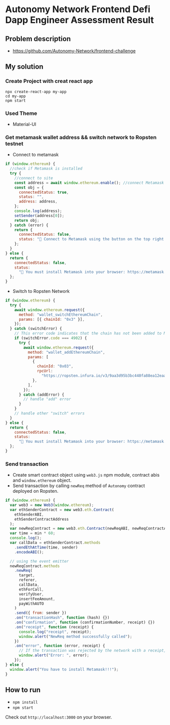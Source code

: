 # Autonomy Network Frontend Defi Dapp Engineer Assessment Result

## Problem description

- https://github.com/Autonomy-Network/frontend-challenge

## My solution

### Create Project with creat react app

```
npx create-react-app my-app
cd my-app
npm start
```

### Used Theme

- Material-UI

### Get metamask wallet address && switch network to Ropsten testnet

- Connect to metamask

```js
if (window.ethereum) {
  //check if Metamask is installed
  try {
    //connect to site
    const address = await window.ethereum.enable(); //connect Metamask
    const obj = {
      connectedStatus: true,
      status: "",
      address: address,
    };
    console.log(address);
    setSender(address[0]);
    return obj;
  } catch (error) {
    return {
      connectedStatus: false,
      status: "🦊 Connect to Metamask using the button on the top right.",
    };
  }
} else {
  return {
    connectedStatus: false,
    status:
      "🦊 You must install Metamask into your browser: https://metamask.io/download.html",
  };
}
```

- Switch to Ropsten Network

```js
if (window.ethereum) {
  try {
    await window.ethereum.request({
      method: "wallet_switchEthereumChain",
      params: [{ chainId: "0x3" }],
    });
  } catch (switchError) {
    // This error code indicates that the chain has not been added to MetaMask.
    if (switchError.code === 4902) {
      try {
        await window.ethereum.request({
          method: "wallet_addEthereumChain",
          params: [
            {
              chainId: "0x03",
              rpcUrl:
                "https://ropsten.infura.io/v3/9aa3d95b3bc440fa88ea12eaa4456161" /* ... */,
            },
          ],
        });
      } catch (addError) {
        // handle "add" error
      }
    }
    // handle other "switch" errors
  }
} else {
  return {
    connectedStatus: false,
    status:
      "🦊 You must install Metamask into your browser: https://metamask.io/download.html",
  };
}
```

### Send transaction

- Create smart contract object using `web3.js` npm module, contract abis and `window.ethereum` object.
- Send transaction by calling `newReq` method of `Autonomy` contract deployed on Ropsten.

```js
if (window.ethereum) {
  var web3 = new Web3(window.ethereum);
  var ethSenderContract = new web3.eth.Contract(
    ethSenderABI,
    ethSenderContractAddress
  );
  var newReqContract = new web3.eth.Contract(newReqABI, newReqContractAddress);
  var time = min * 60;
  console.log();
  var callData = ethSenderContract.methods
    .sendEthAtTime(time, sender)
    .encodeABI();

  // using the event emitter
  newReqContract.methods
    .newReq(
      target,
      referer,
      callData,
      ethForCall,
      verifyUser,
      insertFeeAmount,
      payWithAUTO
    )
    .send({ from: sender })
    .on("transactionHash", function (hash) {})
    .on("confirmation", function (confirmationNumber, receipt) {})
    .on("receipt", function (receipt) {
      console.log("receipt", receipt);
      window.alert("NewReq method successfully called");
    })
    .on("error", function (error, receipt) {
      // If the transaction was rejected by the network with a receipt, the second parameter will be the receipt.
      window.alert("Error: ", error);
    });
} else {
  window.alert("You have to install Metamask!!!");
}
```

## How to run

- `npm install`
- `npm start`

Check out `http://localhost:3000` on your browser.
